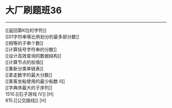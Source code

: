 # 大厂刷题班36

---

[[返回第K位的字符]]   
[[01字符串等比例划分的最多部分数]]  
[[相等的子串个数]]  
[[计算括号字符串的分数]]  
[[设计高效查询的数据结构]]  
[[计算节点的权值]]   
[[重新分类单链表]]  
[[拿走数字的最大分数]]   
[[乘客坐船使用的最少船数 II]]  
[[字典序最大的子序列]]  
1510.[[石子游戏 IV]]  [H]  
815.[[公交路线]] [H]  


